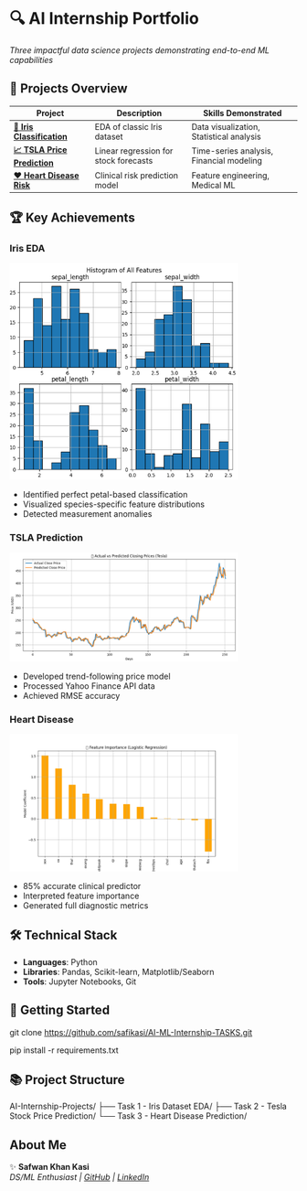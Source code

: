 # 🔍 AI Internship Portfolio

*Three impactful data science projects demonstrating end-to-end ML capabilities*

## 📌 Projects Overview

| Project | Description | Skills Demonstrated |
|---------|-------------|----------------------|
| **[🌸 Iris Classification](Task%201%20-%20Iris%20Dataset%20EDA/)** | EDA of classic Iris dataset | Data visualization, Statistical analysis |
| **[📈 TSLA Price Prediction](Task%202%20-%20Tesla%20Stock%20Price%20Prediction/)** | Linear regression for stock forecasts | Time-series analysis, Financial modeling |
| **[❤️ Heart Disease Risk](Task%203%20-%20Heart%20Disease%20Prediction/)** | Clinical risk prediction model | Feature engineering, Medical ML |

## 🏆 Key Achievements

### Iris EDA
<img src="./Task%201%20-%20Iris%20Dataset%20EDA/Figure_1.png" width="400">

- Identified perfect petal-based classification
- Visualized species-specific feature distributions
- Detected measurement anomalies

### TSLA Prediction
<img src="./Task%202%20-%20Tesla%20Stock%20Price%20Prediction/Figure_1.png" width="400">

- Developed trend-following price model
- Processed Yahoo Finance API data
- Achieved RMSE accuracy

### Heart Disease
<img src="./Task%203%20-%20Heart%20Disease%20Prediction/Figure_5.png" width="400">

- 85% accurate clinical predictor
- Interpreted feature importance
- Generated full diagnostic metrics 

## 🛠️ Technical Stack

- **Languages**: Python
- **Libraries**: Pandas, Scikit-learn, Matplotlib/Seaborn
- **Tools**: Jupyter Notebooks, Git

## 🚀 Getting Started

git clone https://github.com/safikasi/AI-ML-Internship-TASKS.git

pip install -r requirements.txt

## 📚 Project Structure

AI-Internship-Projects/
├── Task 1 - Iris Dataset EDA/
├── Task 2 - Tesla Stock Price Prediction/
└── Task 3 - Heart Disease Prediction/

## About Me

✨ **Safwan Khan Kasi**  
*DS/ML Enthusiast | [GitHub](https://github.com/safikasi) | [LinkedIn](https://www.linkedin.com/in/safwan-kasi-2b5358292/)*
